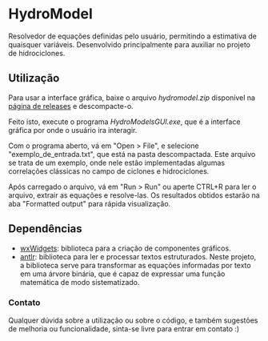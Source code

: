# HydroModel

Resolvedor de equações definidas pelo usuário, permitindo a estimativa de quaisquer
variáveis. Desenvolvido principalmente para auxiliar no projeto de hidrociclones.

## Utilização

Para usar a interface gráfica, baixe o arquivo _hydromodel.zip_ disponível na
[página de releases](https://github.com/marcusbfs/HydroModel/releases) e descompacte-o.

Feito isto, execute o programa _HydroModelsGUI.exe_, que é a interface gráfica por onde
o usuário ira interagir.

Com o programa aberto, vá em "Open > File", e selecione "exemplo_de_entrada.txt", que
está na pasta descompactada. Este arquivo se trata de um exemplo, onde nele estão
implementadas algumas correlações clássicas no campo de ciclones e hidrociclones.

Após carregado o arquivo, vá em "Run > Run" ou aperte CTRL+R para ler o arquivo, extrair
as equações e resolve-las. Os resultados obtidos estarão na aba "Formatted output" para
rápida visualização.


## Dependências

- [wxWidgets](https://www.wxwidgets.org/): biblioteca para a criação de componentes
  gráficos.
- [antlr](https://www.antlr.org/): biblioteca para ler e processar textos estruturados.
  Neste projeto, a biblioteca serve para transformar as equações informadas por texto em
  uma árvore binária, que é capaz de expressar uma função matemática de modo
  sistematizado.


### Contato

Qualquer dúvida sobre a utilização ou sobre o código, e também sugestões de melhoria ou
funcionalidade, sinta-se livre para entrar em contato :)
